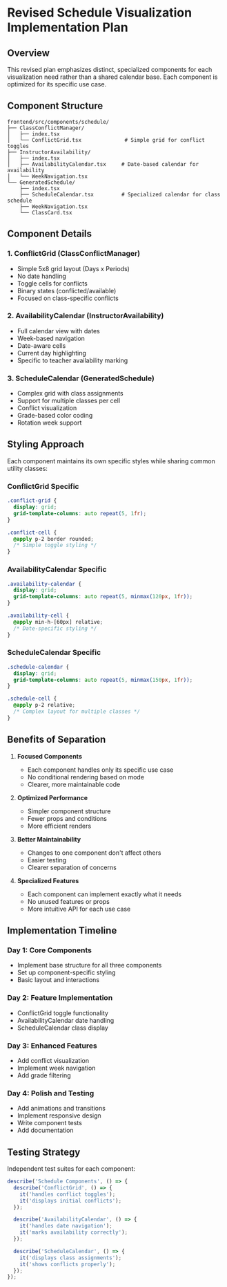 # Revised Schedule Visualization Implementation Plan

## Overview

This revised plan emphasizes distinct, specialized components for each visualization need rather than a shared calendar base. Each component is optimized for its specific use case.

## Component Structure

```
frontend/src/components/schedule/
├── ClassConflictManager/
│   ├── index.tsx
│   └── ConflictGrid.tsx              # Simple grid for conflict toggles
├── InstructorAvailability/
│   ├── index.tsx
│   ├── AvailabilityCalendar.tsx     # Date-based calendar for availability
│   └── WeekNavigation.tsx
└── GeneratedSchedule/
    ├── index.tsx
    ├── ScheduleCalendar.tsx         # Specialized calendar for class schedule
    ├── WeekNavigation.tsx
    └── ClassCard.tsx
```

## Component Details

### 1. ConflictGrid (ClassConflictManager)
- Simple 5x8 grid layout (Days x Periods)
- No date handling
- Toggle cells for conflicts
- Binary states (conflicted/available)
- Focused on class-specific conflicts

### 2. AvailabilityCalendar (InstructorAvailability)
- Full calendar view with dates
- Week-based navigation
- Date-aware cells
- Current day highlighting
- Specific to teacher availability marking

### 3. ScheduleCalendar (GeneratedSchedule)
- Complex grid with class assignments
- Support for multiple classes per cell
- Conflict visualization
- Grade-based color coding
- Rotation week support

## Styling Approach

Each component maintains its own specific styles while sharing common utility classes:

### ConflictGrid Specific
```css
.conflict-grid {
  display: grid;
  grid-template-columns: auto repeat(5, 1fr);
}

.conflict-cell {
  @apply p-2 border rounded;
  /* Simple toggle styling */
}
```

### AvailabilityCalendar Specific
```css
.availability-calendar {
  display: grid;
  grid-template-columns: auto repeat(5, minmax(120px, 1fr));
}

.availability-cell {
  @apply min-h-[60px] relative;
  /* Date-specific styling */
}
```

### ScheduleCalendar Specific
```css
.schedule-calendar {
  display: grid;
  grid-template-columns: auto repeat(5, minmax(150px, 1fr));
}

.schedule-cell {
  @apply p-2 relative;
  /* Complex layout for multiple classes */
}
```

## Benefits of Separation

1. **Focused Components**
   - Each component handles only its specific use case
   - No conditional rendering based on mode
   - Clearer, more maintainable code

2. **Optimized Performance**
   - Simpler component structure
   - Fewer props and conditions
   - More efficient renders

3. **Better Maintainability**
   - Changes to one component don't affect others
   - Easier testing
   - Clearer separation of concerns

4. **Specialized Features**
   - Each component can implement exactly what it needs
   - No unused features or props
   - More intuitive API for each use case

## Implementation Timeline

### Day 1: Core Components
- Implement base structure for all three components
- Set up component-specific styling
- Basic layout and interactions

### Day 2: Feature Implementation
- ConflictGrid toggle functionality
- AvailabilityCalendar date handling
- ScheduleCalendar class display

### Day 3: Enhanced Features
- Add conflict visualization
- Implement week navigation
- Add grade filtering

### Day 4: Polish and Testing
- Add animations and transitions
- Implement responsive design
- Write component tests
- Add documentation

## Testing Strategy

Independent test suites for each component:

```typescript
describe('Schedule Components', () => {
  describe('ConflictGrid', () => {
    it('handles conflict toggles');
    it('displays initial conflicts');
  });

  describe('AvailabilityCalendar', () => {
    it('handles date navigation');
    it('marks availability correctly');
  });

  describe('ScheduleCalendar', () => {
    it('displays class assignments');
    it('shows conflicts properly');
  });
});